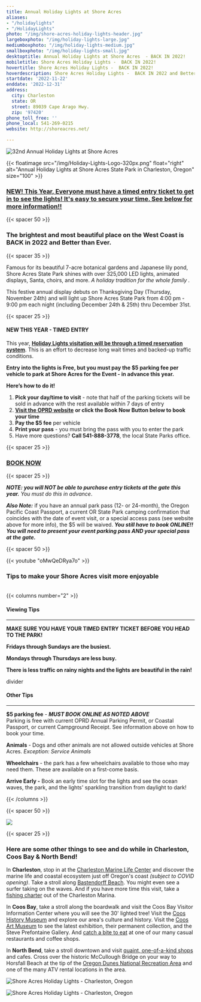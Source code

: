 ```yaml
---
title: Annual Holiday Lights at Shore Acres
aliases:
- "/holidaylights"
- "/HolidayLights"
photo: "/img/shore-acres-holiday-lights-header.jpg"
largeboxphoto: "/img/holiday-lights-large.jpg"
mediumboxphoto: "/img/holiday-lights-medium.jpg"
smallboxphoto: "/img/holiday-lights-small.jpg"
desktoptitle: Annual Holiday Lights at Shore Acres  - BACK IN 2022!
mobiletitle: Shore Acres Holiday Lights -  BACK IN 2022!
hovertitle: Shore Acres Holiday Lights -  BACK IN 2022!
hoverdescription: Shore Acres Holiday Lights -  BACK IN 2022 and Better than Ever!
startdate: '2022-11-22'
enddate: '2022-12-31'
address:
  city: Charleston
  state: OR
  street: 89039 Cape Arago Hwy.
  zip: '97420'
phone_toll_free: ''
phone_local: 541-269-0215
website: http://shoreacres.net/

---
```

![32nd Annual Holiday Lights at Shore Acres](/img/holiday-lights-695x322.jpg)

{{< floatimage src="/img/Holiday-Lights-Logo-320px.png" float="right" alt="Annual Holiday Lights at Shore Acres State Park in Charleston, Oregon" size="100" >}}

### [**NEW! This Year, Everyone must have a timed entry ticket to get in to see the lights! It's easy to secure your time. See below for more information!!**](https://oregonstateparks.reserveamerica.com/tourParkDetail.do?contractCode=OR&parkId=402381)

{{< spacer 50 >}}

### **The brightest and most beautiful place on the West Coast is BACK in 2022 and Better than Ever.**

{{< spacer 35 >}}

Famous for its beautiful 7-acre botanical gardens and Japanese lily pond, Shore Acres State Park shines with over 325,000 LED lights, animated displays, Santa, choirs, and more. _A holiday tradition for the whole family ._

This festive annual display debuts on Thanksgiving Day (Thursday, November 24th) and will light up Shore Acres State Park from 4:00 pm - 9:00 pm each night (including December 24th & 25th) thru December 31st.

{{< spacer 25 >}}

#### NEW THIS YEAR - TIMED ENTRY

This year, [**Holiday Lights visitation will be through a timed reservation system**](https://oregonstateparks.reserveamerica.com/tourParkDetail.do?contractCode=OR&parkId=402381). This is an effort to decrease long wait times and backed-up traffic conditions.

**Entry into the lights is Free, but you must pay the $5 parking fee per vehicle to park at Shore Acres for the Event - in advance this year.**

**Here’s how to do it!**

1. **Pick your day/time to visit** - note that half of the parking tickets will be sold in advance with the rest available within 7 days of entry
2. [**Visit the OPRD website**](https://oregonstateparks.reserveamerica.com/tourParkDetail.do?contractCode=OR&parkId=402381) **or click the Book Now Button below to book your time**
3. **Pay the $5 fee** per vehicle
4. **Print your pass** - you must bring the pass with you to enter the park
5. Have more questions? **Call 541-888-3778**, the local State Parks office.

{{< spacer 25 >}}

### <a href="https://oregonstateparks.reserveamerica.com/tourParkDetail.do?contractCode=OR&parkId=402381" class="learn-more-anywhere-btn">BOOK NOW</a>

{{< spacer 25 >}}

**_NOTE: you will NOT be able to purchase entry tickets at the gate this year._** _You must do this in advance_.

**_Also Note:_** if you have an annual park pass (12- or 24-month), the Oregon Pacific Coast Passport, a current OR State Park camping confirmation that coincides with the date of event visit, or a special access pass (see website above for more info), the $5 will be waived. **_You still have to book ONLINE!!_** **_You will need to present your event parking pass AND your special pass at the gate._**

{{< spacer 50 >}}

{{< youtube "oMwQeDRya7o" >}}
<br>

### Tips to make your Shore Acres visit more enjoyable

<br>
{{< columns number="2" >}}

#### Viewing Tips

***

**MAKE SURE YOU HAVE YOUR TIMED ENTRY TICKET BEFORE YOU HEAD TO THE PARK!**

**Fridays through Sundays are the busiest.**

**Mondays through Thursdays are less busy.**

**There is less traffic on rainy nights and the lights are beautiful in the rain!**

divider

#### Other Tips

***

**$5 parking fee** - **_MUST BOOK ONLINE AS NOTED ABOVE_**  
Parking is free with current OPRD Annual Parking Permit, or Coastal Passport, or current Campground Receipt. See information above on how to book your time.

**Animals** - Dogs and other animals are not allowed outside vehicles at Shore Acres. _Exception: Service Animals_

**Wheelchairs** - the park has a few wheelchairs available to those who may need them. These are available on a first-come basis.

**Arrive Early -**  Book an early time slot for the lights and see the ocean waves, the park, and the lights' sparkling transition from daylight to dark!

{{< /columns >}}

{{< spacer 50 >}}

![](/img/11-20-17-coosbayholiday-contest-rules.jpg)

{{< spacer 25 >}}

### **Here are some other things to see and do while in Charleston, Coos Bay & North Bend!**

In **Charleston**, stop in at the [Charleston Marine Life Center](http://www.charlestonmarinelifecenter.com/) and discover the marine life and coastal ecosystem just off Oregon's coast _(subject to COVID opening)_. Take a stroll along [Bastendorff Beach](https://oregonsadventurecoast.com/blog/2017-08-29-spotlight-on-bastendorff-beach/). You might even see a surfer taking on the waves. And if you have more time this visit, take a [fishing charter](https://oregonsadventurecoast.com/tour-guides-and-charters/) out of the Charleston Marina.

In **Coos Bay**, take a stroll along the boardwalk and visit the Coos Bay Visitor Information Center where you will see the 30' lighted tree! Visit the [Coos History Museum](https://cooshistory.org/) and explore our area's culture and history. Visit the [Coos Art Museum](https://www.coosart.org/) to see the latest exhibition, their permanent collection, and the Steve Prefontaine Gallery. And [catch a bite to eat](https://oregonsadventurecoast.com/dining/) at one of our many casual restaurants and coffee shops.

In **North Bend**, take a stroll downtown and visit [quaint, one-of-a-kind shops](https://oregonsadventurecoast.com/shopping/) and cafes. Cross over the historic McCullough Bridge on your way to Horsfall Beach at the tip of the [Oregon Dunes National Recreation Area](https://oregonsadventurecoast.com/untamed-dunes/) and one of the many ATV rental locations in the area.

![Shore Acres Holiday Lights - Charleston, Oregon](/img/Shore-Acres-Holiday-Lights-Collage-3.jpg)

![Shore Acres Holiday Lights - Charleston, Oregon](/img/holiday-lights-shore-acres-panoramic.jpg)